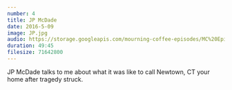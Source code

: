 ```yaml
---
number: 4 
title: JP McDade
date: 2016-5-09
image: JP.jpg
audio: https://storage.googleapis.com/mourning-coffee-episodes/MC%20Episode%204%20-%20JP%20McDade%20%26%20Ahri%20Findling.mp3
duration: 49:45
filesize: 71642800
---
```


JP McDade talks to me about what it was like to call Newtown, CT your home after tragedy struck.
